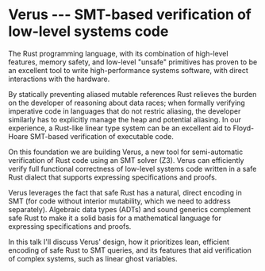 
# Verus --- SMT-based verification of low-level systems code

The Rust programming language, with its combination of high-level features, memory safety, and low-level "unsafe" primitives has proven to be an excellent tool to write high-performance systems software, with direct interactions with the hardware.

By statically preventing aliased mutable references Rust relieves the burden on the developer of reasoning about data races; when formally verifying imperative code in languages that do not restric aliasing, the developer similarly has to explicitly manage the heap and potential aliasing. In our experience, a Rust-like linear type system can be an excellent aid to Floyd-Hoare SMT-based verification of executable code.

On this foundation we are building Verus, a new tool for semi-automatic verification of Rust code using an SMT solver (Z3). Verus can efficiently verify full functional correctness of low-level systems code written in a safe Rust dialect that supports expressing specifications and proofs.

Verus leverages the fact that safe Rust has a natural, direct encoding in SMT (for code without interior mutability, which we need to address separately). Algebraic data types (ADTs) and sound generics complement safe Rust to make it a solid basis for a mathematical language for expressing specifications and proofs.

In this talk I'll discuss Verus' design, how it prioritizes lean, efficient encoding of safe Rust to SMT queries, and its features that aid verification of complex systems, such as linear ghost variables.
